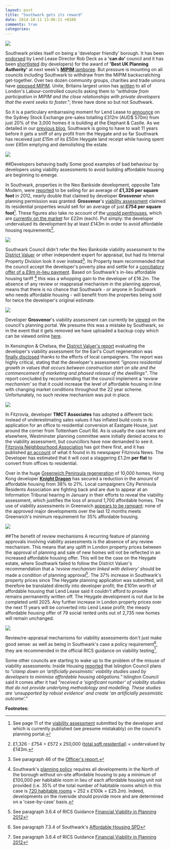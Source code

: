```yaml
---
layout: post
title: "Southwark gets its reward"
date: 2014-10-11 13:06:21 +0100
comments: true
categories: 
---
```

![](http://crappistmartin.github.io/images/MipimAwards.jpg) 

Southwark prides itself on being a 'developer friendly' borough. It has been [endorsed](http://vimeo.com/71882474#t=125s) by Lend Lease Director Rob Deck as a __'can do'__ council and it has been [shortlisted](http://www.mipimuk-awards.co.uk/mipimukawards2014/shortlist) (by developers) for the award of __'Best UK Planning Authority'__ at next week's [__MIPIM__ jamboree](http://www.mipimuk.co.uk/). But pressure is mounting on all councils including Southwark to withdraw from the MIPIM backscratching get-together. Over two dozen community groups, charities and trade unions have [opposed MIPIM](http://radicalhousingnetwork.org/mipim-uk/whos-opposing-mipim/). Unite, Britains largest union has [written](http://www.unitetheunion.org/news/labour-councillors-urged-to-boycott-property-developers-fair-as-londons-housing-crisis-mounts/) to all of London's Labour-controlled councils  asking them to _"withdraw from participation in MIPIM and the close relationships with private developers that the event seeks to foster."_; three have done so but not Southwark.

So it is a particulary embarrasing moment for Lend Lease to [announce](http://www.asx.com.au/asxpdf/20141009/pdf/42ss0tfmnqrw92.pdf) on the Sydney Stock Exchange pre-sales totalling £312m (AUD$ 570m) from just 20% of the 3,000 homes it is building at the Elephant & Castle. As we detailed in our [previous blog](http://crappistmartin.github.io/blog/2014/09/20/setting-the-record-straight/), Southwark is going to have to wait 11 years before it gets a sniff of any profit from the Heygate and so far Southwark has received just £15m of its £50m Heygate land receipt while having spent over £65m emptying and demolishing the estate.  

![](https://pbs.twimg.com/media/BzdVDNBCAAMCUu0.png)

##Developers behaving badly
Some good examples of bad behaviour by developers using viability assessments to avoid building affordable housing are beginning to emerge. 

In Southwark, properties in the Neo Bankside development, opposite Tate Modern, were  [reported](http://www.colliers.com/~/media/Files/EMEA/UK/research/residential/201202-central-london-residential-market.pdf) to be selling for an average of __£1,326 per square foot__ in 2012, nearly double that claimed by developer __Grosvenor__ when planning permission was granted: __Grosvenor__'s [viability assessment](http://crappistmartin.github.io/images/NeoBankside_VA.pdf) claimed its residential properties would sell for an average of just __£754 per square foot__[^1]. These figures also take no account of the [unsold penthouses](http://online.wsj.com/articles/europe-house-of-the-day-luxury-penthouse-on-the-bank-of-the-thames-photos-1412674116), which are [currently on the market](http://www.london-se1.co.uk/news/view/7512) for £22m (each). Put simply: the developer undervalued its development by at least £143m in order to avoid affordable housing requirements[^2]. 

![](http://crappistmartin.github.io/images/neobanksidecomparison.jpg)

Southwark Council didn't refer the Neo Bankside viability assessment to the [District Valuer](http://www.voa.gov.uk/DVS/index.html) or other independent expert for appraisal, but had its Internal Property Division look it over instead[^3]. Its Property team recommended that the council accept the developer's poverty plea and settle for a [conciliatory offer of a £9m in-lieu payment](http://www.london-se1.co.uk/news/view/5356). Based on Southwark's in-lieu affordable housing tariff [^4] this was a whopping gain to the developer of £16.2m. 
The absence of any review or reappraisal mechanism in the planning approval, means that there is no chance that Southwark - or anyone in Southwark who needs affordable housing - will benefit from the properties being sold for twice the developer's original estimate.

![](http://crappistmartin.github.io/images/NEOBanksidePenthouse.jpg)

Developer __Grosvenor__'s viability assessment can currently be [viewed](http://planningonline.southwark.gov.uk/DocsOnline/Documents/6014_1.pdf) on the council's planning portal. We presume this was a mistake by Southwark, so in the event that it gets removed we have uploaded a backup copy which can be viewed online [here](http://planningonline.southwark.gov.uk/DocsOnline/Documents/6014_1.pdf).  

In Kensington & Chelsea, the [District Valuer's report](http://crappistmartin.github.io/images/SKMBT_DVSReport.pdf) evaluating the developer's viability assessment for the Earl's Court regeneration was [finally disclosed](http://www.insidehousing.co.uk/development/earls-court-developer-ignored-house-price-rises/7005985.article) thanks to the efforts of local campaigners. The report was highly critical, stating that the developer's assessment _"ignores residential growth in values that occurs between construction start on site and the commencement of marketing and phased release of the dwellings"_. The report concluded by recommending that the council implement a _‘review mechanism’_ so that it could increase the level of affordable housing in line with changing market conditions throughout the 22 year scheme. Unfortunately, no such review mechanism was put in place.

![](http://crappistmartin.github.io/images/DVSReport.png)


In Fitzrovia, developer __TMCT Associates__ has adopted a different tack: instead of underestimating sales values it has inflated build costs in its application for an office to residential conversion at Eastgate House, just around the corner from Tottenham Court Rd. As is usually the case here and elsewhere, Westminster planning committee were initially denied access to the viability assessment, but councillors have now demanded to see it. [Fitzrovia Neighbourhood Association](http://fitzrovia.org.uk/) has got there first, and it has published [an account](http://news.fitzrovia.org.uk/2014/10/09/affordable-housing-viability-and-profit/) of what it found in its newspaper Fitzrovia News. The Developer has estimated that it will cost a staggering £1.2m __per flat__ to convert from offices to residential.

Over in the huge [Greenwich Peninsula regeneration](http://knightdragon.com/greenwich-peninsula/current) of 10,000 homes, Hong Kong developer [__Knight Dragon__](http://knightdragon.com/) has secured a reduction in the amount of affordable housing from 38% to 21%. Local campaigners City Peninsula Residents Association are fighting back and are due to appear at an Information Tribunal hearing in January in their efforts to reveal the viability assessment, which justifies the loss of around 1,700 affordable homes. The use of viability assessments in Greenwich [appears to be rampant](http://www.thisislocallondon.co.uk/news/11500983._Pushing_poor_people_out____Greenwich_accused_of_affordable_housing_failure/): none of the approved major developments over the last 12 months meets Greenwich's minimum requirement for 35% affordable housing.

![](http://ystudio.co.uk/wp-content/uploads/2013/03/gp2.jpg)

##The benefit of review mechanisms
A recurring feature of planning approvals involving viability assessments is the absence of any review mechanism. This means that any uplift in London property prices between the approval of planning and sale of new homes will not be reflected in an increased affordable housing offer. This will be the case on the Heygate estate, where Southwark failed to follow the District Valuer's recommendation that a _'review mechanism linked with delivery'_ should be made a condition of planning approval[^6]. The 37% increase in Southwark's property prices since The Heygate planning application was submitted, will therefore be translated directly into developer profit; the £101m worth of affordable housing that Lend Lease said it couldn't afford to provide remains permanently written off. The Heygate development is not due to be completed until 2025. Any further increase in London property prices over the next 11 years will be converted into Lend Lease profit; the measly affordable housing offer of 79 social rented units out of 2,735 new homes will remain unchanged.

![](https://pbs.twimg.com/media/BprjPdsCQAEG0ze.png)
    
Review/re-appraisal mechanisms for viability assessments don't just make good sense: as well as being in Southwark's case a policy requirement[^5], they are recommended in the official RICS guidance on viability testing[^6]. 

Some other councils are starting to wake up to the problem of the misuse of viability assessments: Inside Housing [reported](http://www.insidehousing.co.uk/islingtons-planning-backlash-at-developer-super-profits/7005936.article) that Islington Council plans to _"clamp down on ‘artificially pessimistic’ viability studies used by developers to minimise affordable housing obligations."_ Islington Council said it comes after it had _"received a ‘significant number’ of viability studies that do not provide underlying methodology and modelling. These studies are ‘unsupported by robust evidence’ and create ‘an artificially pessimistic outcome’."_  


__Footnotes:__

[^1]: See page 11 of the [viability assessment](http://planningonline.southwark.gov.uk/DocsOnline/Documents/6014_1.pdf) submitted by the developer and which is currently published (we presume mistakably) on the council's planning portal.

[^2]: £1,326 - £754 = £572 x 250,000 ([total sqft residential](http://www.native-land.com/development-portfolio/neo-bankside)) = undervalued by £143m.

[^3]: See paragraph 46 of the [Officer's report.](http://planningonline.southwark.gov.uk/DocsOnline/Documents/159669_1.pdf)

[^4]: Southwark's [planning policy](http://crappistmartin.github.io/images/affordablehousingspg.pdf) requires all developments in the North of the borough without on-site affordable housing to pay a minimum of £100,000 per habitable room in lieu of each affordable housing unit not provided (i.e. 35% of the total number of habitable rooms which in this case is [720 habitable rooms](http://planningonline.southwark.gov.uk/DocsOnline/Documents/6006_1.pdf) = 252 x £100k = £25.2m). Indeed, developments on the riverside should provide more and are determined on a 'case-by-case' basis.
 
[^5]: See paragraph 7.3.4 of Southwark's [Affordable Housing SPD](http://www.southwark.gov.uk/download/downloads/id/6069/draft_affordable_housing_spd_2011)

[^6]: See paragraph 3.6.4 of RICS Guidance [Financial Viability in Planning 2012](http://www.pas.gov.uk/c/document_library/get_file?uuid=2c5c4f63-5010-4839-83f9-4955cf09e0a9&groupId=332612)
